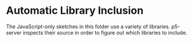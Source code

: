 # Automatic Library Inclusion

The JavaScript-only sketches in this folder use a variety of libraries.
p5-server inspects their source in order to figure out which libraries to
include.

